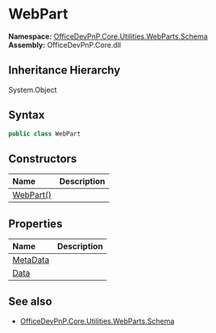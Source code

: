 # WebPart
  

**Namespace:** [OfficeDevPnP.Core.Utilities.WebParts.Schema](OfficeDevPnP.Core.Utilities.WebParts.Schema.md)  
**Assembly:** OfficeDevPnP.Core.dll  
## Inheritance Hierarchy
System.Object  
## Syntax
```C#
public class WebPart
```
## Constructors
|**Name**|**Description**|
|:-----|:-----|
| [WebPart()](OfficeDevPnP.Core.Utilities.WebParts.Schema.WebPart.ctor1.md) | 
## Properties
|**Name**|**Description**|
|:-----|:-----|
| [MetaData](OfficeDevPnP.Core.Utilities.WebParts.Schema.WebPart.MetaData.md) | 
| [Data](OfficeDevPnP.Core.Utilities.WebParts.Schema.WebPart.Data.md) | 
## See also
- [OfficeDevPnP.Core.Utilities.WebParts.Schema](OfficeDevPnP.Core.Utilities.WebParts.Schema.md)
